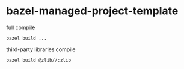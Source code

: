 # bazel-managed-project-template

full compile
```
bazel build ...
```

third-party libraries compile
```
bazel build @zlib//:zlib
```